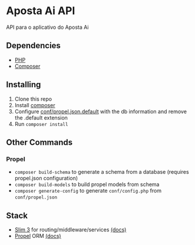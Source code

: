 # Aposta Ai API
API para o aplicativo do Aposta Ai

## Dependencies
* [PHP](https://www.php.net/)
* [Composer](https://getcomposer.org)

## Installing
1. Clone this repo
2. Install [composer](https://getcomposer.org/download/)
3. Configure [conf/propel.json.default](conf/propel.json.default) with the db information and remove the .default
extension
4. Run `composer install`

## Other Commands
### Propel
* `composer build-schema` to generate a schema from a database (requires propel.json configuration)
* `composer build-models` to build propel models from schema
* `composer generate-config` to generate `conf/config.php` from `conf/propel.json`

## Stack
* [Slim 3](http://www.slimframework.com/) for routing/middleware/services [(docs)](http://www.slimframework.com/docs/)
* [Propel](http://propelorm.org/) ORM [(docs)](http://propelorm.org/documentation/)